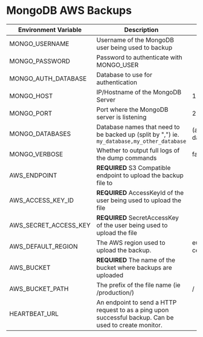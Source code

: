 # MongoDB AWS Backups

| Environment Variable  | Description                                                                                            | Default         |
|-----------------------|--------------------------------------------------------------------------------------------------------|-----------------|
| MONGO_USERNAME        | Username of the MongoDB user being used to backup                                                      |                 |
| MONGO_PASSWORD        | Password to authenticate with MONGO_USER                                                               |                 |
| MONGO_AUTH_DATABASE   | Database to use for authentication                                                                     |                 |
| MONGO_HOST            | IP/Hostname of the MongoDB Server                                                                      | 127.0.0.1       |
| MONGO_PORT            | Port where the MongoDB server is listening                                                             | 27017           |
| MONGO_DATABASES       | Database names that need to be backed up (split by ",") ie. `my_database,my_other_database`            | (all databases) |
| MONGO_VERBOSE         | Whether to output full logs of the dump commands                                                       | false           | 
| AWS_ENDPOINT          | **REQUIRED** S3 Compatible endpoint to upload the backup file to                                       |                 |
| AWS_ACCESS_KEY_ID     | **REQUIRED** AccessKeyId of the user being used to upload the file                                     |                 |
| AWS_SECRET_ACCESS_KEY | **REQUIRED** SecretAccessKey of the user being used to upload the file                                 |                 |
| AWS_DEFAULT_REGION    | The AWS region used to upload the backup.                                                              | eu-central-1    |
| AWS_BUCKET            | **REQUIRED** The name of the bucket where backups are uploaded                                         |                 |
| AWS_BUCKET_PATH       | The prefix of the file name (ie /production/)                                                          | /               |
| HEARTBEAT_URL         | An endpoint to send a HTTP request to as a ping upon successful backup. Can be used to create monitor. |                 |